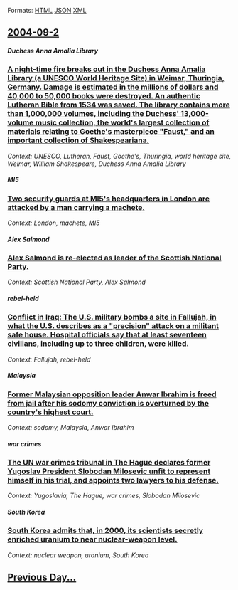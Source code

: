 
Formats: [HTML](2004/09/2/index.html)  [JSON](2004/09/2/index.json)  [XML](2004/09/2/index.xml)  

## [2004-09-2](/news/2004/09/2/index.md)

##### Duchess Anna Amalia Library
### [ A night-time fire breaks out in the Duchess Anna Amalia Library (a UNESCO World Heritage Site) in Weimar, Thuringia, Germany. Damage is estimated in the millions of dollars and 40,000 to 50,000 books were destroyed. An authentic Lutheran Bible from 1534 was saved. The library contains more than 1,000,000 volumes, including the Duchess' 13,000-volume music collection, the world's largest collection of materials relating to Goethe's masterpiece "Faust," and an important collection of Shakespeariana. ](/news/2004/09/2/a-night-time-fire-breaks-out-in-the-duchess-anna-amalia-library-a-unesco-world-heritage-site-in-weimar-thuringia-germany-damage-is-est.md)
_Context: UNESCO, Lutheran, Faust, Goethe's, Thuringia, world heritage site, Weimar, William Shakespeare, Duchess Anna Amalia Library_

##### MI5
### [ Two security guards at MI5's headquarters in London are attacked by a man carrying a machete. ](/news/2004/09/2/two-security-guards-at-mi5-s-headquarters-in-london-are-attacked-by-a-man-carrying-a-machete.md)
_Context: London, machete, MI5_

##### Alex Salmond
### [ Alex Salmond is re-elected as leader of the Scottish National Party. ](/news/2004/09/2/alex-salmond-is-re-elected-as-leader-of-the-scottish-national-party.md)
_Context: Scottish National Party, Alex Salmond_

##### rebel-held
### [ Conflict in Iraq: The U.S. military bombs a site in Fallujah, in what the U.S. describes as a "precision" attack on a militant safe house. Hospital officials say that at least seventeen civilians, including up to three children, were killed. ](/news/2004/09/2/conflict-in-iraq-the-u-s-military-bombs-a-site-in-fallujah-in-what-the-u-s-describes-as-a-precision-attack-on-a-militant-safe-house.md)
_Context: Fallujah, rebel-held_

##### Malaysia
### [ Former Malaysian opposition leader Anwar Ibrahim is freed from jail after his sodomy conviction is overturned by the country's highest court. ](/news/2004/09/2/former-malaysian-opposition-leader-anwar-ibrahim-is-freed-from-jail-after-his-sodomy-conviction-is-overturned-by-the-country-s-highest-cour.md)
_Context: sodomy, Malaysia, Anwar Ibrahim_

##### war crimes
### [ The UN war crimes tribunal in The Hague declares former Yugoslav President Slobodan Milosevic unfit to represent himself in his trial, and appoints two lawyers to his defense. ](/news/2004/09/2/the-un-war-crimes-tribunal-in-the-hague-declares-former-yugoslav-president-slobodan-miloa-evic-unfit-to-represent-himself-in-his-trial-and.md)
_Context: Yugoslavia, The Hague, war crimes, Slobodan Milosevic_

##### South Korea
### [ South Korea admits that, in 2000, its scientists secretly enriched uranium to near nuclear-weapon level. ](/news/2004/09/2/south-korea-admits-that-in-2000-its-scientists-secretly-enriched-uranium-to-near-nuclear-weapon-level.md)
_Context: nuclear weapon, uranium, South Korea_

## [Previous Day...](/news/2004/09/1/index.md)

